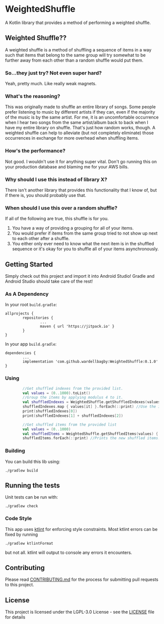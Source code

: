 # WeightedShuffle

A Kotlin library that provides a method of performing a weighted shuffle.

## Weighted Shuffle??

A weighted shuffle is a method of shuffling a sequence of items in a way such that items that belong to the same group will try somewhat to be further away from each other than a random shuffle would put them.

### So...they just try? Not even super hard?

Yeah, pretty much. Like really weak magnets.

### What's the reasoning?

This was originally made to shuffle an entire library of songs. Some people prefer listening to music by different artists if they can, even if the majority of the music is by the same artist. For me, it is an uncomfortable occurrence when I hear two songs from the same artist/album back to back when I have my entire library on shuffle. That's just how random works, though. A weighted shuffle can help to alleviate (but not completely eliminate) those occurrences in exchange for more overhead when shuffling items.

### How's the performance?

Not good. I wouldn't use it for anything super vital. Don't go running this on your production database and blaming me for your AWS bills.

### Why should I use this instead of library X?

There isn't another library that provides this functionality that I know of, but if there is, you should probably use that.

### When should I use this over a random shuffle?

 If all of the following are true, this shuffle is for you.

 1. You have a way of providing a grouping for all of your items.
 2. You would prefer if items from the same group tried to not show up next to each other after a shuffle.
 3. You either only ever need to know what the next item is in the shuffled sequence or it's okay for you to shuffle all of your items asynchronously.

## Getting Started

Simply check out this project and import it into Android Studio! Gradle and Android Studio should take care of the rest!

### As A Dependency

In your root `build.gradle`:

```
allprojects {
        repositories {
                ...
                maven { url 'https://jitpack.io' }
        }
}
```

In your app `build.gradle`:

```
dependencies {
        ...
        implementation 'com.github.wardellbagby:WeightedShuffle:0.1.0'
}
```

### Using

```kotlin
        //Get shuffled indexes from the provided list.
        val values = (0..1000).toList()
        //Group the items by applying modulus 4 to it.
        val shuffledIndexes = WeightedShuffle.getShuffledIndexes(values) { it % 4 }
        shuffledIndexes.map { values[it] }.forEach(::print) //Use the indexes on the original list to print the new shuffled items.
        print(shuffledIndexes[0])
        print(shuffledIndexes[1] + shuffledIndexes[2])

        //Get shuffled items from the provided list
        val values = (0..1000)
        val shuffledItems = WeightedShuffle.getShuffledItems(values) { it % 4 }
        shuffledItems.forEach(::print) //Prints the new shuffled items.
```

### Building

You can build this lib using:

```
./gradlew build
```

## Running the tests

Unit tests can be run with:

```
./gradlew check
```

### Code Style

This app uses [ktlint](https://ktlint.github.io/) for enforcing style constraints. Most ktlint errors can be fixed by running

```
./gradlew ktlintFormat
```

but not all. ktlint will output to console any errors it encounters.

## Contributing

Please read [CONTRIBUTING.md](CONTRIBUTING.md) for the process for submitting pull requests to this project.

## License

This project is licensed under the LGPL-3.0 License - see the [LICENSE](LICENSE) file for details
